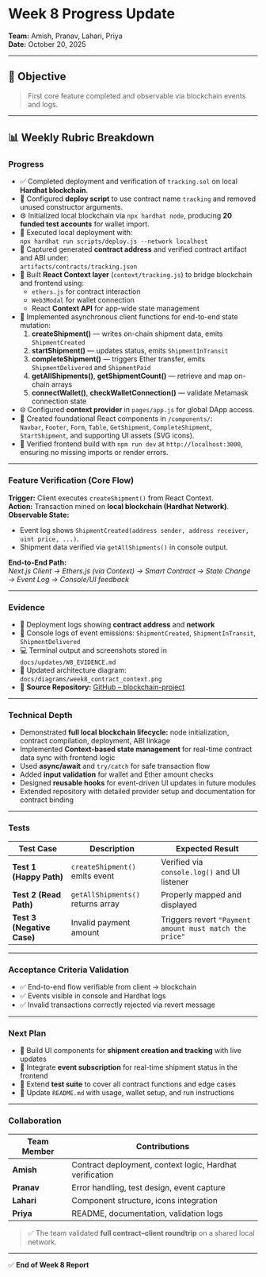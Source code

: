 # **Week 8 Progress Update**

**Team:** Amish, Pranav, Lahari, Priya  
**Date:** October 20, 2025  

---

## 🧭 **Objective**

> First core feature completed and observable via blockchain events and logs.

---

## 📊 **Weekly Rubric Breakdown**

### **Progress**

- ✅ Completed deployment and verification of `tracking.sol` on local **Hardhat blockchain**.  
- 🧰 Configured **deploy script** to use contract name `tracking` and removed unused constructor arguments.  
- ⚙️ Initialized local blockchain via `npx hardhat node`, producing **20 funded test accounts** for wallet import.  
- 🚀 Executed local deployment with:  
  `npx hardhat run scripts/deploy.js --network localhost`  
- 📍 Captured generated **contract address** and verified contract artifact and ABI under:  
  `artifacts/contracts/tracking.json`  
- 🧠 Built **React Context layer** (`context/tracking.js`) to bridge blockchain and frontend using:  
  - `ethers.js` for contract interaction  
  - `Web3Modal` for wallet connection  
  - React **Context API** for app-wide state management  
- 🔄 Implemented asynchronous client functions for end-to-end state mutation:  
  1. **createShipment()** — writes on-chain shipment data, emits `ShipmentCreated`  
  2. **startShipment()** — updates status, emits `ShipmentInTransit`  
  3. **completeShipment()** — triggers Ether transfer, emits `ShipmentDelivered` and `ShipmentPaid`  
  4. **getAllShipments()**, **getShipmentCount()** — retrieve and map on-chain arrays  
  5. **connectWallet()**, **checkWalletConnection()** — validate Metamask connection state  
- 🌐 Configured **context provider** in `pages/app.js` for global DApp access.  
- 🧩 Created foundational React components in `/components/`:  
  `Navbar`, `Footer`, `Form`, `Table`, `GetShipment`, `CompleteShipment`, `StartShipment`, and supporting UI assets (SVG icons).  
- 🧪 Verified frontend build with `npm run dev` at `http://localhost:3000`, ensuring no missing imports or render errors.

---

### **Feature Verification (Core Flow)**

**Trigger:** Client executes `createShipment()` from React Context.  
**Action:** Transaction mined on **local blockchain (Hardhat Network)**.  
**Observable State:**  
- Event log shows `ShipmentCreated(address sender, address receiver, uint price, ...)`.  
- Shipment data verified via `getAllShipments()` in console output.

**End-to-End Path:**  
*Next.js Client → Ethers.js (via Context) → Smart Contract → State Change → Event Log → Console/UI feedback*

---

### **Evidence**

- 📜 Deployment logs showing **contract address** and **network**  
- 🧾 Console logs of event emissions: `ShipmentCreated`, `ShipmentInTransit`, `ShipmentDelivered`  
- 💻 Terminal output and screenshots stored in `docs/updates/W8_EVIDENCE.md`  
- 🧩 Updated architecture diagram: `docs/diagrams/week8_contract_context.png`  
- 🔗 **Source Repository:** [GitHub – blockchain-project](https://github.com/amishpandya/blockchain-assignments/tree/main/blockchain-project)

---

### **Technical Depth**

- Demonstrated **full local blockchain lifecycle:** node initialization, contract compilation, deployment, ABI linkage  
- Implemented **Context-based state management** for real-time contract data sync with frontend logic  
- Used **async/await** and `try/catch` for safe transaction flow  
- Added **input validation** for wallet and Ether amount checks  
- Designed **reusable hooks** for event-driven UI updates in future modules  
- Extended repository with detailed provider setup and documentation for contract binding  

---

### **Tests**

| Test Case | Description | Expected Result |
|------------|--------------|-----------------|
| **Test 1 (Happy Path)** | `createShipment()` emits event | Verified via `console.log()` and UI listener |
| **Test 2 (Read Path)** | `getAllShipments()` returns array | Properly mapped and displayed |
| **Test 3 (Negative Case)** | Invalid payment amount | Triggers revert `"Payment amount must match the price"` |

---

### **Acceptance Criteria Validation**

- ✅ End-to-end flow verifiable from client → blockchain  
- ✅ Events visible in console and Hardhat logs  
- ✅ Invalid transactions correctly rejected via revert message  

---

### **Next Plan**

- 🧱 Build UI components for **shipment creation and tracking** with live updates  
- 📡 Integrate **event subscription** for real-time shipment status in the frontend  
- 🧩 Extend **test suite** to cover all contract functions and edge cases  
- 📝 Update `README.md` with usage, wallet setup, and run instructions  

---

### **Collaboration**

| Team Member | Contributions |
|--------------|---------------|
| **Amish** | Contract deployment, context logic, Hardhat verification |
| **Pranav** | Error handling, test design, event capture |
| **Lahari** | Component structure, icons integration |
| **Priya** | README, documentation, validation logs |

> ✅ The team validated **full contract–client roundtrip** on a shared local network.

---

✅ **End of Week 8 Report**
